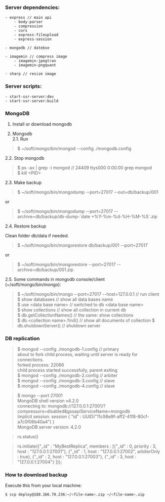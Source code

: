 ### Server dependencies:

```
- express // main api
    - body-parser
    - compression
    - cors
    - express-fileupload
    - express-session

- mongodb // datebse

- imagemin // compress image
    - imagemin-jpegtran
    - imagemin-pngquant

- sharp // resize image
```

### Server scripts:

```
- start-ssr-server:dev
- start-ssr-server:build
```

### MongoDB

1. Install or download mongodb

2. Mongodb \
2.1. Run

> $ ~/soft/mongo/bin/mongod --config ./mongodb.config

2.2. Stop mongodb

> $ ps -ax | grep -i mongod // 24409 ttys000 0:00.00 grep mongod \
> $ kill \<PID\>

2.3. Make backup

> $ ~/soft/mongo/bin/mongodump --port=27017 --out=db/backup/001

or

> $ ~/soft/mongo/bin/mongodump --port=27017 --archive=db/backup/db-dump-\`date +%Y-%m-%d-%H-%M-%S\`.zip

2.4. Restore backup

Clean folder db/data if needed.

> $ ~/soft/mongo/bin/mongorestore db/backup/001 --port=27017

or

> $ ~/soft/mongo/bin/mongorestore --port=27017 --archive=db/backup/001.zip

2.5. Some commands in mongodb console/client (~/soft/mongo/bin/mongo):
> $ ~/soft/mongo/bin/mongo --port=27017 --host=127.0.0.1 // run client  
> $ show databases // show all data bases name  
> $ use \<data base name\> // switched to db \<data base name\>  
> $ show collections // show all collection in current db  
> $ db.getCollectionNames() // the same: show collections  
> $ db.\<collection name\>.find() // show all documents of collection
> $ db.shutdownServer() // shutdown server

### DB replication

> $ mongod --config ./mongodb-1.config // primary  
> about to fork child process, waiting until server is ready for connections.  
> forked process: 22066  
> child process started successfully, parent exiting    
> $ mongod --config ./mongodb-2.config  // arbiter  
> $ mongod --config ./mongodb-3.config  // slave  
> $ mongod --config ./mongodb-4.config  // slave  


> $ mongo --port 27001  
> MongoDB shell version v4.2.0  
> connecting to: mongodb://127.0.0.1:27001/?compressors=disabled&gssapiServiceName=mongodb  
> Implicit session: session { "id" : UUID("11c98e9f-aff2-41f8-80cf-a7c0f06b40a4") }  
> MongoDB server version: 4.2.0  

> rs.status()  

> rs.initiate({"_id" : "MyBestReplica", members : [{"_id" : 0, priority : 3, host : "127.0.0.1:27001"}, {"_id" : 1, host : "127.0.0.1:27002", arbiterOnly : true}, {"_id" : 2, host : "127.0.0.1:27003"}, {"_id" : 3, host : "127.0.0.1:27004"} ]});

### How to download backup

Execute this from your local machine:

```bash
$ scp deploy@188.166.70.236:~/<file-name>.zip ~/<file-name>.zip
```
